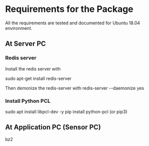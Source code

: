 # Requirements for the Package
All the requirements are tested and documented for Ubuntu 18.04 environment.

## At Server PC
### Redis server
Install the redis server with 

sudo apt-get install redis-server

Then demonize the redis-server with 
redis-server --daemonize yes

### Install Python PCL
sudo apt install libpcl-dev -y
pip install python-pcl (or pip3)

## At Application PC (Sensor PC)
bz2
